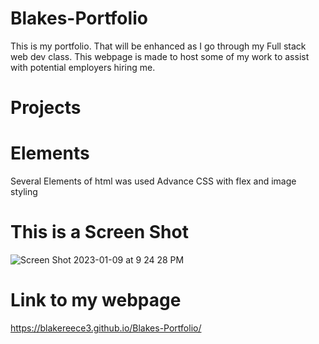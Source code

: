 # Blakes-Portfolio
This is my portfolio. That will be enhanced as I go through my Full stack web dev class. This webpage is made to host some of my work to assist with potential employers hiring me. 

# Projects
# Elements
Several Elements of html was used 
Advance CSS with flex and image styling
# This is a Screen Shot
![Screen Shot 2023-01-09 at 9 24 28 PM](https://user-images.githubusercontent.com/112834113/211461601-b359108a-48c1-409b-8048-3130c9f32443.png)
# Link to my webpage
https://blakereece3.github.io/Blakes-Portfolio/
